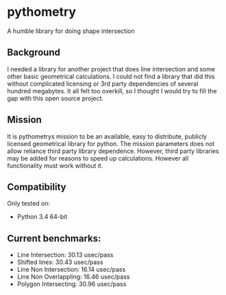 # pythometry
A humble library for doing shape intersection

## Background
I needed a library for another project that does line intersection and some other basic geometrical calculations.
I could not find a library that did this without complicated licensing or 3rd party dependencies of several hundred
megabytes.
It all felt too overkill, so I thought I would try to fill the gap with this open source project.

## Mission
It is pythometrys mission to be an available, easy to distribute, publicly licensed geometrical library for python.
The mission parameters does not allow reliance third party library dependence. However, third party libraries may be
added for reasons to speed up calculations. However all functionality must work without it.

## Compatibility
Only tested on:
- Python 3.4 64-bit


## Current benchmarks:
- Line Intersection: 30.13 usec/pass
- Shifted lines: 30.43 usec/pass
- Line Non Intersection: 16.14 usec/pass
- Line Non Overlappling: 16.46 usec/pass
- Polygon Intersecting: 30.96 usec/pass
